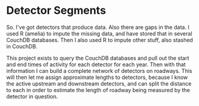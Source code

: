 # Detector Segments

So.  I've got detectors that produce data. Also there are gaps in the
data.  I used R (amelia) to impute the missing data, and have stored
that in several CouchDB databases.  Then I also used R to impute other
stuff, also stashed in CouchDB.

This project exists to query the CouchDB databases and pull out the
start and end times of activity for each detector for each year.  Then
with that information I can build a complete network of detectors on
roadways.  This will then let me assign approximate lengths to
detectors, because I know the active upstream and downstream
detectors, and can split the distance to each in order to estimate the
length of roadway being measured by the detector in question.
